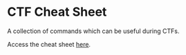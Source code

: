 # CTF Cheat Sheet

A collection of commands which can be useful during CTFs.

Access the cheat sheet [here](https://dvd848.github.io/CTFs/CheatSheet.html).